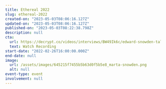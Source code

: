 ```yaml
---
title: Ethereal 2022
slug: ethereal-2022
created-on: "2023-05-03T08:06:16.127Z"
updated-on: "2023-05-03T08:06:16.127Z"
published-on: "2023-05-03T08:22:38.798Z"
description: null
cta:
  url: https://decrypt.co/videos/interviews/BW49Ik6c/edward-snowden-talks-governments-and-crypto-cbdcs-and-ethereum-vs-bitcoin-at-camp-ethereal
  text: Watch Recording
start-date: "2022-02-26T16:00:00.000Z"
end-date: null
image:
  url: /assets/images/645215f7455b5b63d0f5b5e8_marta-snowden.png
  alt: null
event-type: event
involvement: null
---
```

